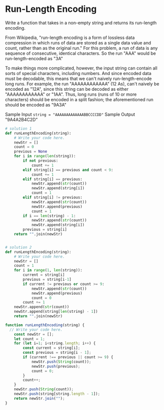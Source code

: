 # Run-Length Encoding

  Write a function that takes in a non-empty string and returns its run-length
  encoding.
  
  From Wikipedia, "run-length encoding is a form of lossless data compression in
  which runs of data are stored as a single data value and count, rather than as
  the original run." For this problem, a run of data is any sequence of
  consecutive, identical characters. So the run "AAA" would be
  run-length-encoded as "3A"
  
  To make things more complicated, however, the input string can contain all
  sorts of special characters, including numbers. And since encoded data must be
  decodable, this means that we can't naively run-length-encode long runs. For
  example, the run "AAAAAAAAAAAA" (12 As), can't
  naively be encoded as "12A", since this string can be decoded as
  either "AAAAAAAAAAAA" or "1AA". Thus, long runs (runs
  of 10 or more characters) should be encoded in a split fashion; the
  aforementioned run should be encoded as "9A3A"
  
  Sample Input
  ```string = "AAAAAAAAAAAAABBCCCCDD"```
  Sample Output
  "9A4A2B4C2D"
```python
# solution 1
def runLengthEncoding(string):
    # Write your code here.
    newStr = []
	count = 0
	previous = None
	for i in range(len(string)):
		if not previous:
			count += 1
		elif string[i] == previous and count < 9:
			count += 1
		elif string[i] == previous:
			newStr.append(str(count))
			newStr.append(string[i])
			count = 1
		elif string[i] != previous:
			newStr.append(str(count))
			newStr.append(previous)
			count = 1
		if i == len(string) - 1:
			newStr.append(str(count))
			newStr.append(string[i])
		previous = string[i]
	return "".join(newStr)


# solution 2
def runLengthEncoding(string):
    # Write your code here.
    newStr = []
	count = 1
	for i in range(1, len(string)):
		current = string[i]
		previous = string[i-1]
		if current != previous or count >= 9:
			newStr.append(str(count))
			newStr.append(previous)
			count = 0
		count += 1
	newStr.append(str(count))
	newStr.append(string[len(string) - 1])
	return "".join(newStr)
```
```javascript
function runLengthEncoding(string) {
  // Write your code here.
	const newStr = [];
	let count = 1;
	for (let i=1; i<string.length; i++) {
		const current = string[i];
		const previous = string[i - 1];
		if (current !== previous || count >= 9) {
			newStr.push(String(count));
			newStr.push(previous);
			count = 0;
		}
		count++;
	}
	newStr.push(String(count));
	newStr.push(string[string.length - 1]);
	return newStr.join("");
}
```
